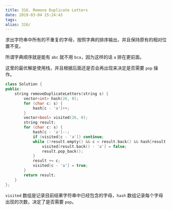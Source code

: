 ```yaml
---
title: 316. Remove Duplicate Letters
date: 2019-03-04 15:24:43
tags:
alias: 316/
---
```


求出字符串中所有的不重复的字母，按照字典的排序输出，并且保持原有的相对位置不变。

<!--more-->

所谓字典顺序就是能有 `abc` 就不用 `bca`，因为这样的话 `a` 排在更前面。

这里的最优解是使用栈，并且根据后面还是否会再出现来决定是否需要 `pop` 操作。

```cpp
class Solution {
public:
    string removeDuplicateLetters(string s) {
        vector<int> hash(26, 0);
        for (char c: s) {
            hash[c - 'a']++;
        }
        vector<bool> visited(26, 0);
        string result;
        for (char c: s) {
            hash[c - 'a']--;
            if (visited[c - 'a']) continue;
            while (!result.empty() && c < result.back() && hash[result.back() - 'a'] > 0) {
                visited[result.back() - 'a'] = false;
                result.pop_back();
            }
            result += c;
            visited[c - 'a'] = true;
        }
        return result;
    }
};
```

`visited` 数组是记录目前结果字符串中已经包含的字母，`hash` 数组记录每个字母出现的次数，决定了是否需要 `pop`。
